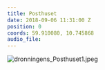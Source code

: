 ```yaml
---
title: Posthuset
date: 2018-09-06 11:31:00 Z
position: 0
coords: 59.910080, 10.745868
audio_file: 
---
```


![dronningens_Posthuset1.jpeg](/uploads/dronningens_Posthuset1.jpeg)